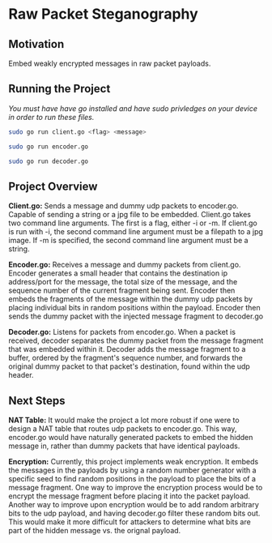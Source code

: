 # Raw Packet Steganography

## Motivation
Embed weakly encrypted messages in raw packet payloads.

## Running the Project
*You must have have go installed and have sudo privledges on your device in order to run these files.*
```sh
sudo go run client.go <flag> <message>
```
```sh
sudo go run encoder.go
```
```sh
sudo go run decoder.go
```

## Project Overview
**Client.go:** Sends a message and dummy udp packets to encoder.go. Capable of sending a string or a jpg file to be embedded. Client.go takes two command line arguments. The first is a flag, either -i or -m. If client.go is run with -i, the second command line argument must be a filepath to a jpg image. If -m is specified, the second command line argument must be a string.

**Encoder.go:** Receives a message and dummy packets from client.go. Encoder generates a small header that contains the destination ip address/port for the message, the total size of the message, and the sequence number of the current fragment being sent. Encoder then embeds the fragments of the message within the dummy udp packets by placing individual bits in random positions within the payload. Encoder then sends the dummy packet with the injected message fragment to decoder.go

**Decoder.go:** Listens for packets from encoder.go. When a packet is received, decoder separates the dummy packet from the message fragment that was embedded within it. Decoder adds the message fragment to a buffer, ordered by the fragment's sequence number, and forwards the original dummy packet to that packet's destination, found within the udp header.

## Next Steps
**NAT Table:** It would make the project a lot more robust if one were to design a NAT table that routes udp packets to encoder.go. This way, encoder.go would have naturally generated packets to embed the hidden message in, rather than dummy packets that have identical payloads.

**Encryption:** Currently, this project implements weak encryption. It embeds the messages in the payloads by using a random number generator with a specific seed to find random positions in the payload to place the bits of a message fragment. One way to improve the encryption process would be to encrypt the message fragment before placing it into the packet payload. Another way to improve upon encryption would be to add random arbitrary bits to the udp payload, and having decoder.go filter these random bits out. This would make it more difficult for attackers to determine what bits are part of the hidden message vs. the orignal payload.
